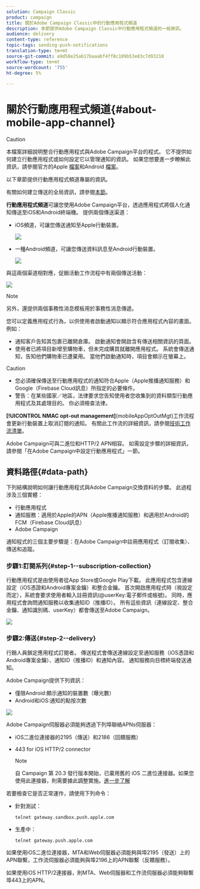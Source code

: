 ```yaml
---
solution: Campaign Classic
product: campaign
title: 關於Adobe Campaign Classic中的行動應用程式頻道
description: 本節提供Adobe Campaign Classic中行動應用程式頻道的一般資訊。
audience: delivery
content-type: reference
topic-tags: sending-push-notifications
translation-type: tm+mt
source-git-commit: a9d58e25ab17baaabf4ff8c109b53e83c7d93218
workflow-type: tm+mt
source-wordcount: '755'
ht-degree: 5%

---
```



# 關於行動應用程式頻道{#about-mobile-app-channel}

>[!CAUTION]
>
>本檔案詳細說明整合行動應用程式與Adobe Campaign平台的程式。 它不提供如何建立行動應用程式或如何設定它以管理通知的資訊。 如果您想要進一步瞭解此資訊，請參閱官方的Apple [檔案](https://developer.apple.com/)和Android [檔案](https://developer.android.com/index.html)。

以下章節提供行動應用程式頻道專屬的資訊。

有關如何建立傳送的全局資訊，請參閱[本節](../../delivery/using/steps-about-delivery-creation-steps.md)。

**行動應用程式頻道**&#x200B;可讓您使用Adobe Campaign平台，透過應用程式將個人化通知傳送至iOS和Android終端機。 提供兩個傳送渠道：

* iOS頻道，可讓您傳送通知至Apple行動裝置。

   ![](assets/nmac_intro_2.png)

* 一種Android頻道，可讓您傳送資料訊息至Android行動裝置。

   ![](assets/nmac_intro_1.png)

與這兩個渠道相對應，促銷活動工作流程中有兩個傳送活動：

![](assets/nmac_intro_3.png)

>[!NOTE]
>
>另外，還提供兩個事務性消息模板用於事務性消息傳遞。

您可以定義應用程式行為，以供使用者啟動通知以顯示符合應用程式內容的畫面。 例如：

* 通知客戶告知其包裹已離開倉庫。 啟動通知會開啟含有傳送相關資訊的頁面。
* 使用者已將項目新增至購物車，但未完成購買就離開應用程式。 系統會傳送通知，告知他們購物車已遭棄用。 當他們啟動通知時，項目會顯示在螢幕上。

>[!CAUTION]
>
>* 您必須確保傳送至行動應用程式的通知符合Apple（Apple推播通知服務）和Google（Firebase Cloud訊息）所指定的必要條件。
>* 警告：在某些國家／地區，法律要求您告知使用者您收集到的資料類型行動應用程式及其處理目的。 你必須檢查法律。


**[!UICONTROL NMAC opt-out management]**(mobileAppOptOutMgt)工作流程會更新行動裝置上取消訂閱的通知。 有關此工作流的詳細資訊，請參閱[技術工作流清單](../../workflow/using/about-technical-workflows.md)。

Adobe Campaign可與二進位和HTTP/2 APN相容。 如需設定步驟的詳細資訊，請參閱「在Adobe Campaign中設定行動應用程式」一節。[](../../delivery/using/configuring-the-mobile-application.md)

## 資料路徑{#data-path}

下列結構說明如何讓行動應用程式與Adobe Campaign交換資料的步驟。 此過程涉及三個實體：

* 行動應用程式
* 通知服務：適用於Apple的APN（Apple推播通知服務）和適用於Android的FCM（Firebase Cloud訊息）
* Adobe Campaign

通知程式的三個主要步驟是：在Adobe Campaign中註冊應用程式（訂閱收集）、傳送和追蹤。

### 步驟1:訂閱系列{#step-1--subscription-collection}

行動應用程式是由使用者從App Store或Google Play下載。 此應用程式包含連線設定（iOS憑證和Android專案金鑰）和整合金鑰。 首次開啟應用程式時（視設定而定），系統會要求使用者輸入註冊資訊(@userKey:電子郵件或帳號)。 同時，應用程式會詢問通知服務以收集通知ID（推播ID）。 所有這些資訊（連線設定、整合金鑰、通知識別碼、userKey）都會傳送至Adobe Campaign。

![](assets/nmac_register_view.png)

### 步驟2:傳送{#step-2--delivery}

行銷人員鎖定應用程式訂閱者。 傳送程式會傳送連線設定至通知服務（iOS憑證和Android專案金鑰）、通知ID（推播ID）和通知內容。 通知服務向目標終端發送通知。

Adobe Campaign提供下列資訊：

* 僅限Android:顯示通知的裝置數（曝光數）
* Android和iOS:通知的點按次數

![](assets/nmac_delivery_view.png)

Adobe Campaign伺服器必須能夠透過下列埠聯絡APNs伺服器：

* iOS二進位連接器的2195（傳送）和2186（回饋服務）
* 443 for iOS HTTP/2 connector

   >[!NOTE]
   >
   > 自 Campaign 第 20.3 發行版本開始，已棄用舊的 iOS 二進位連接器。如果您使用此連接器，則需要據此調整實施。[進一步了解](https://helpx.adobe.com/tw/campaign/kb/migrate-to-apns-http2.html)

若要檢查它是否正常運作，請使用下列命令：

* 針對測試：

   ```
   telnet gateway.sandbox.push.apple.com
   ```

* 生產中：

   ```
   telnet gateway.push.apple.com
   ```

如果使用iOS二進位連接器，MTA和Web伺服器必須能夠與埠2195（發送）上的APN聯繫，工作流伺服器必須能夠與埠2196上的APN聯繫（反饋服務）。

如果使用iOS HTTP/2連接器，則MTA、Web伺服器和工作流伺服器必須能夠聯繫埠443上的APN。

